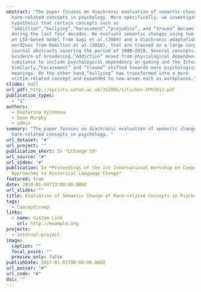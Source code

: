```yaml
---
abstract: "The paper focuses on diachronic evaluation of semantic changes of
  harm-related concepts in psychology. More specifically, we investigate a
  hypothesis that certain concepts such as
  “addiction”,“bullying”,“harassment”,“prejudice”, and “trauma” became broader
  during the last four decades. We evaluate semantic changes using two models:
  an LSA-based model from Sagi et al.(2009) and a diachronic adaptation of
  word2vec from Hamilton et al.(2016), that are trained on a large corpus of
  journal abstracts covering the period of 1980–2019. Several concepts showed
  evidence of broadening.“Addiction” moved from physiological dependency on a
  substance to include psychological dependency on gaming and the Internet.
  Similarly,“harassment” and “trauma” shifted towards more psychological
  meanings. On the other hand,“bullying” has transformed into a more
  victim-related concept and expanded to new areas such as workplaces."
slides: null
url_pdf: http://eprints.soton.ac.uk/352095/1/Cushen-IMV2013.pdf
publication_types:
  - "1"
authors:
  - Ekaterina Vylomova
  - Sean Murphy
  - admin
summary: "The paper focuses on diachronic evaluation of semantic changes of
  harm-related concepts in psychology. "
url_dataset: "#"
url_project: ""
publication_short: In *LChange'19*
url_source: "#"
url_video: "#"
publication: In *Proceedings of the 1st International Workshop on Computational
  Approaches to Historical Language Change*
featured: true
date: 2019-01-04T23:00:00.000Z
url_slides: ""
title: Evaluation of Semantic Change of Harm-related Concepts in Psychology
tags:
  - ConceptCreep
links:
  - name: Custom Link
    url: http://example.org
projects:
  - internal-project
image:
  caption: ""
  focal_point: ""
  preview_only: false
publishDate: 2017-01-01T00:00:00.000Z
url_poster: "#"
url_code: "#"
doi: ""
---
```

